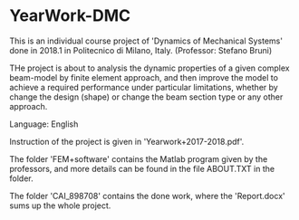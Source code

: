 # YearWork-DMC

This is an individual course project of 'Dynamics of Mechanical Systems' done in 2018.1 in Politecnico di Milano, Italy. (Professor: Stefano Bruni)

THe project is about to analysis the dynamic properties of a given complex beam-model by finite element approach, and then improve the model to achieve a required performance under particular limitations, whether by change the design (shape) or change the beam section type or any other approach.

Language: English

Instruction of the project is given in 'Yearwork+2017-2018.pdf'. 

The folder 'FEM+software' contains the Matlab program given by the professors, and more details can be found in the file ABOUT.TXT in the folder.

The folder 'CAI_898708' contains the done work, where the 'Report.docx' sums up the whole project.
